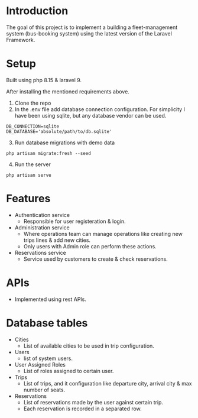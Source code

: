 # Introduction
The goal of this project is to implement a building a fleet-management system (bus-booking
system) using the latest version of the Laravel Framework.

# Setup

Built using php 8.15 & laravel 9. 

After installing the mentioned requirements above.

1. Clone the repo
2. In the .env file add database connection configuration. For simplicity I have been using sqlite, but any database vendor can be used.
```
DB_CONNECTION=sqlite
DB_DATABASE='absolute/path/to/db.sqlite'
```
3. Run database migrations with demo data
```
php artisan migrate:fresh --seed
```
4. Run the server
```
php artisan serve
```

# Features
* Authentication service
    * Responsible for user registeration & login.
* Administration service
    * Where operations team can manage operations like creating new trips lines & add new cities.
    * Only users with Admin role can perform these actions.
* Reservations service
    * Service used by customers to create & check reservations.

# APIs
* Implemented using rest APIs.

# Database tables
* Cities
    * List of available cities to be used in trip configuration.
* Users
    * list of system users.
* User Assigned Roles
    * List of roles assigned to certain user.
* Trips
    * List of trips, and it configuration like departure city, arrival city & max number of seats.
* Reservations
    * List of reservations made by the user against certain trip.
    * Each reservation is recorded in a separated row.
